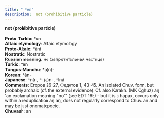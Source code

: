 ```yaml
---
title: " *en"
description:  not (prohibitive particle)
---
```

<p data-pagefind-weight="0.5">
<strong> not (prohibitive particle)</strong><br><br>
<strong>Proto-Turkic</strong>:  *en<br>
<strong>Altaic etymology</strong>:  Altaic etymology<br>
<strong> Proto-Altaic</strong>:  *ā̀ni<br>
<strong>Nostratic</strong>:  Nostratic<br>
<strong>Russian meaning</strong>:  не (запретительная частица)<br>
<strong>Turkic</strong>:  *en<br>
<strong>Tungus-Manchu</strong>:  *ā(n)-<br>
<strong>Korean</strong>:  *àn-<br>
<strong>Japanese</strong>:  *nà-, *-(a)n-, *ìná<br>
<strong>Comments</strong>:  Егоров 26-27, Федотов 1, 43-45. An isolated Chuv. form, but probably archaic (cf. the external evidence). Cf. also Karakh. (MK Oghuz) aŋ 'an exclamation meaning "no"' (see EDT 165) - but it is a hapax, occurs only within a reduplication aŋ aŋ, does not regularly correspond to Chuv. an and may be just onomatopoeic.<br>
<strong>Chuvash</strong>:  an<br>

</p>
